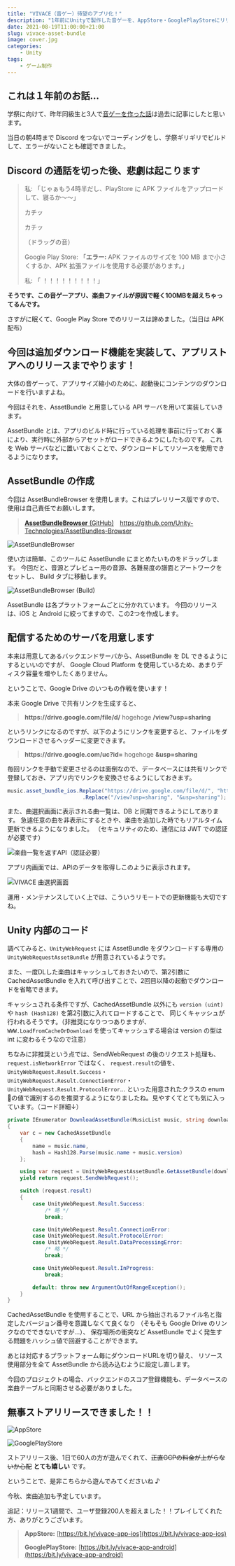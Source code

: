 ```yaml
---
title: "VIVACE（音ゲー）待望のアプリ化！"
description: "1年前にUnityで製作した音ゲーを、AppStore・GooglePlayStoreにリリースします。"
date: 2021-08-19T11:00:00+21:00
slug: vivace-asset-bundle
image: cover.jpg
categories:
    - Unity
tags:
    - ゲーム制作
---
```


## これは１年前のお話...

学祭に向けて、昨年同級生と3人で[音ゲーを作った話](https://coalabo.net/p/vivace)は過去に記事にしたと思います。

当日の朝4時まで Discord をつないでコーディングをし、学祭ギリギリでビルドして、エラーがないことも確認できました。


## Discord の通話を切った後、悲劇は起こります

> 私: 「じゃぁもう4時半だし、PlayStore に APK ファイルをアップロードして、寝るか〜〜」
>
> カチッ
>
> カチッ
>
> （ドラッグの音）
>
> Google Play Store: 「**エラー:** APK ファイルのサイズを 100 MB まで小さくするか、APK 拡張ファイルを使用する必要があります。」
>
> 私: 「 ！！！！！！！！！」

**そうです、この音ゲーアプリ、楽曲ファイルが原因で軽く100MBを超えちゃってるんです。**

さすがに眠くて、Google Play Store でのリリースは諦めました。（当日は APK 配布）


## 今回は追加ダウンロード機能を実装して、アプリストアへのリリースまでやります！

大体の音ゲーって、アプリサイズ縮小のために、起動後にコンテンツのダウンロードを行いますよね。

今回はそれを、AssetBundle と用意している API サーバを用いて実装していきます。

AssetBundle とは、アプリのビルド時に行っている処理を事前に行っておく事により、実行時に外部からアセットがロードできるようにしたものです。
これを Web サーバなどに置いておくことで、ダウンロードしてリソースを使用できるようになります。


## AssetBundle の作成

今回は AssetBundleBrowser を使用します。これはプレリリース版ですので、使用は自己責任でお願いします。

> [**AssetBundleBrowser** (GitHub)](https://github.com/Unity-Technologies/AssetBundles-Browser)　https://github.com/Unity-Technologies/AssetBundles-Browser

![AssetBundleBrowser](image_1.png)

使い方は簡単、このツールに AssetBundle にまとめたいものをドラッグします。
今回だと、音源とプレビュー用の音源、各難易度の譜面とアートワークをセットし、
Build タブに移動します。

![AssetBundleBrowser (Build)](image_2.png)

AssetBundle は各プラットフォームごとに分かれています。
今回のリリースは、iOS と Android に絞ってますので、この2つを作成します。


## 配信するためのサーバを用意します

本来は用意してあるバックエンドサーバから、AssetBundle を DL できるようにするといいのですが、
Google Cloud Platform を使用しているため、あまりディスク容量を増やしたくありません。

ということで、Google Drive のいつもの作戦を使います！

本来 Google Drive で共有リンクを生成すると、

> **https\://drive.google.com/file/d/** hogehoge **/view?usp=sharing**

というリンクになるのですが、以下のようにリンクを変更すると、ファイルをダウンロードさせるヘッダーに変更できます。

> **https\://drive.google.com/uc?id=** hogehoge **&usp=sharing**

毎回リンクを手動で変更させるのは面倒なので、データベースには共有リンクで登録しておき、アプリ内でリンクを変換させるようにしておきます。

```cs
music.asset_bundle_ios.Replace("https://drive.google.com/file/d/", "https://drive.google.com/uc?id=")
                        .Replace("/view?usp=sharing", "&usp=sharing");
```

また、曲選択画面に表示される曲一覧は、DB と同期できるようにしてあります。
急遽任意の曲を非表示にするときや、楽曲を追加した時でもリアルタイム更新できるようになりました。
（セキュリティのため、通信には JWT での認証が必要です）


![楽曲一覧を返すAPI（認証必要）](image_3.jpg)

アプリ内画面では、APIのデータを取得しこのように表示されます。

![VIVACE 曲選択画面](image_4.jpg)


運用・メンテナンスしていく上では、こういうリモートでの更新機能も大切ですね。


## Unity 内部のコード

調べてみると、`UnityWebRequest` には AssetBundle をダウンロードする専用の `UnityWebRequestAssetBundle` が用意されているようです。

また、一度DLした楽曲はキャッシュしておきたいので、第2引数に CachedAssetBundle を入れて呼び出すことで、2回目以降の起動でダウンロードを省略できます。

キャッシュされる条件ですが、CachedAssetBundle 以外にも `version (uint)` や `hash (Hash128)` を第2引数に入れてロードすることで、
同じくキャッシュが行われるそうです。（非推奨になりつつありますが、`WWW.LoadFromCacheOrDownload` を使ってキャッシュする場合は version の型は int に変わるそうなので注意）

ちなみに非推奨という点では、SendWebRequest の後のリクエスト処理も、`request.isNetworkError` ではなく、
`request.result`の値を、`UnityWebRequest.Result.Success`・`UnityWebRequest.Result.ConnectionError`・`UnityWebRequest.Result.ProtocolError`... といった用意されたクラスの enum の値で識別するのを推奨するようになりましたね。見やすくてとても気に入っています。（コード詳細↓）

```cs
private IEnumerator DownloadAssetBundle(MusicList music, string downloadUrl)
{
    var c = new CachedAssetBundle
    {
        name = music.name,
        hash = Hash128.Parse(music.name + music.version)
    };

    using var request = UnityWebRequestAssetBundle.GetAssetBundle(downloadUrl, c);
    yield return request.SendWebRequest();

    switch (request.result)
    {
        case UnityWebRequest.Result.Success:
            /* 略 */
            break;

        case UnityWebRequest.Result.ConnectionError:
        case UnityWebRequest.Result.ProtocolError:
        case UnityWebRequest.Result.DataProcessingError:
            /* 略 */
            break;

        case UnityWebRequest.Result.InProgress:
            break;

        default: throw new ArgumentOutOfRangeException();
    }
}
```

CachedAssetBundle を使用することで、URL から抽出されるファイル名と指定したバージョン番号を意識しなくて良くなり
（そもそも Google Drive のリンクなのでできないですが...）、
保存場所の衝突など AssetBundle でよく発生する問題をハッシュ値で回避することができます。

あとは対応するプラットフォーム毎にダウンロードURLを切り替え、
リソース使用部分を全て AssetBundle から読み込むように設定し直します。

今回のプロジェクトの場合、バックエンドのスコア登録機能も、データベースの楽曲テーブルと同期させる必要がありました。


## 無事ストアリリースできました！！

![AppStore](image_5.jpg)

![GooglePlayStore](image_6.jpg)

ストアリリース後、1日で60人の方が遊んでくれて、~~正直GCPの料金が上がらないか心配~~ **とても嬉しい** です。

ということで、是非こちらから遊んでみてくださいね ♪

今秋、楽曲追加も予定しています。

追記：リリース1週間で、ユーザ登録200人を超えました！！プレイしてくれた方、ありがとうございます。

> **AppStore:**
> [https://bit.ly/vivace-app-ios](https://bit.ly/vivace-app-ios)
>
> **GooglePlayStore:**
> [https://bit.ly/vivace-app-android](https://bit.ly/vivace-app-android)
